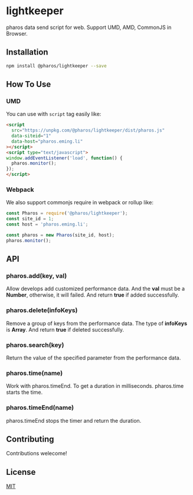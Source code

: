 # lightkeeper
pharos data send script for web. Support UMD, AMD, CommonJS in Browser.

## Installation

```sh
npm install @pharos/lightkeeper --save
```

## How To Use

### UMD

You can use with `script` tag easily like:

```html
<script 
  src="https://unpkg.com/@pharos/lightkeeper/dist/pharos.js"
  data-siteid="1"
  data-host="pharos.eming.li"  
></script>
<script type="text/javascript">
window.addEventListener('load', function() {
  pharos.monitor();
});
</script>
```

### Webpack

We also support commonjs require in webpack or rollup like:

```js
const Pharos = require('@pharos/lightkeeper');
const site_id = 1;
const host = 'pharos.eming.li';

const pharos = new Pharos(site_id, host);
pharos.monitor();
```

## API

### pharos.add(key, val)

Allow develops add customized performance data. And the **val** must be a **Number**, otherwise, it will failed. And return **true** if added successfully. 

### pharos.delete(infoKeys)

Remove a group of keys from the performance data. The type of **infoKeys** is **Array**. And return **true** if deleted successfully.

### pharos.search(key)

Return the value of the specified parameter from the performance data.

### pharos.time(name)

Work with pharos.timeEnd. To get a duration in milliseconds. pharos.time starts the time.

### pharos.timeEnd(name)

pharos.timeEnd stops the timer and return the duration.

## Contributing

Contributions welecome!

## License

[MIT](https://github.com/thinkjs/lightkeeper/blob/master/LICENSE)